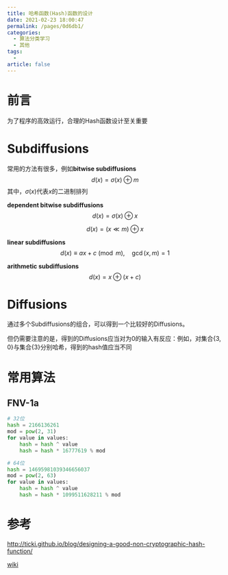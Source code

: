```yaml
---
title: 哈希函数(Hash)函数的设计
date: 2021-02-23 18:00:47
permalink: /pages/0d6db1/
categories: 
  - 算法分类学习
  - 其他
tags: 
  - 
article: false
---
```



# 前言

为了程序的高效运行，合理的Hash函数设计至关重要



# Subdiffusions

常用的方法有很多，例如**bitwise subdiffusions**
$$d(x)=\sigma(x)\oplus m$$
其中，$\sigma(x)$代表$x$的二进制排列



**dependent bitwise subdiffusions**
$$d(x)=\sigma(x)\oplus x$$

$$d(x)=(x\ll m) \oplus x$$

**linear subdiffusions**
$$d(x) \equiv ax + c \pmod m, \quad \gcd(x, m) = 1$$


**arithmetic subdiffusions**
$$d(x) = x \oplus (x + c)$$


# Diffusions

通过多个Subdiffusions的组合，可以得到一个比较好的Diffusions。

但仍需要注意的是，得到的Diffusions应当对为0的输入有反应：例如，对集合$\{3,0\}$与集合$\{3\}$分别哈希，得到的hash值应当不同



# 常用算法

## FNV-1a

```python
# 32位
hash = 2166136261
mod = pow(2, 31)
for value in values:
    hash = hash ^ value
    hash = hash * 16777619 % mod

# 64位
hash = 14695981039346656037
mod = pow(2, 63)
for value in values:
    hash = hash ^ value
    hash = hash * 1099511628211 % mod
```



# 参考

http://ticki.github.io/blog/designing-a-good-non-cryptographic-hash-function/

[wiki](https://en.wikipedia.org/wiki/Fowler–Noll–Vo_hash_function)

